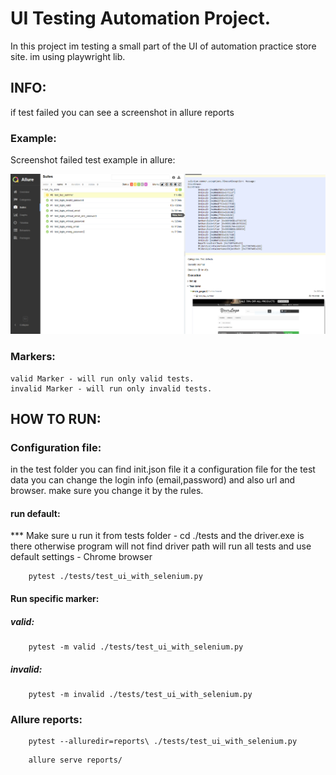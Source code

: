 
# UI Testing Automation Project.

In this project im testing a small part of the UI of automation practice store site.
im using playwright lib.

## INFO:
if test failed you can see a screenshot in allure reports
### Example:
Screenshot failed test example in allure:

![alt text](https://github.com/Mendiadi/project-sela/blob/selenium/exm_img.PNG?raw=true)

### Markers:
    valid Marker - will run only valid tests.
    invalid Marker - will run only invalid tests.


## HOW TO RUN:

### Configuration file:
in the test folder you can find init.json file
it a configuration file for the test data
you can change the login info (email,password)
and also url and browser.
make sure you change it by the rules.

#### run default:
*** Make sure u run it from tests folder - cd ./tests
and the driver.exe is there otherwise program will not find driver path
will run all tests and use default settings - Chrome browser

```commandline
    pytest ./tests/test_ui_with_selenium.py
```

#### Run specific marker:

##### valid:
```commandline
    pytest -m valid ./tests/test_ui_with_selenium.py
```
##### invalid:
```commandline
    pytest -m invalid ./tests/test_ui_with_selenium.py
```

### Allure reports:
```commandline
    pytest --alluredir=reports\ ./tests/test_ui_with_selenium.py
```
```commandline
    allure serve reports/
```